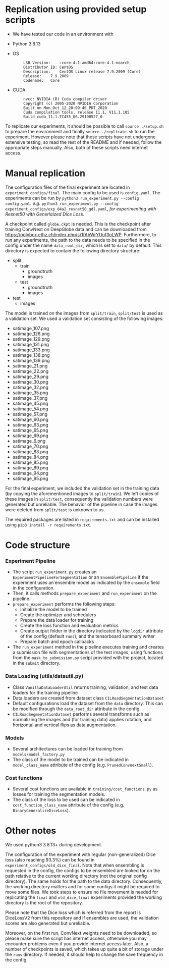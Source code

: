 

# Replication using provided setup scripts

- We have tested our code in an environment with

- Python 3.8.13
- OS
```
        LSB Version:	:core-4.1-amd64:core-4.1-noarch
        Distributor ID:	CentOS
        Description:	CentOS Linux release 7.9.2009 (Core)
        Release:	7.9.2009
        Codename:	Core
``` 
- CUDA
```
        nvcc: NVIDIA (R) Cuda compiler driver
        Copyright (c) 2005-2020 NVIDIA Corporation
        Built on Mon_Oct_12_20:09:46_PDT_2020
        Cuda compilation tools, release 11.1, V11.1.105
        Build cuda_11.1.TC455_06.29190527_0
```

To replicate our experiments, it should be possible to call `source ./setup.sh` to prepare the environment and finally `source ./replicate.sh` to run the experiment. However please note that these scripts have not undergone extensive testing, so read the rest of the README and if needed, follow the appropriate steps manually. Also, both of these scripts need internet access.

# Manual replication
The configuration files of the final experiment are located in `experiment_configs/final`. The main config to be used is `config.yaml`. The experiments can be run by `python3 run_experiment.py --config config.yaml`. _e.g._ `python3 run_experiment.py --config experiment_configs/exp_04a2_resnet50_gdl.yaml`, _for experimenting with Resnet50 with Generlaized Dice Loss._

A checkpoint called `globe.ckpt` is needed. This is the checkpoint after training ConvNext on DeepGlobe data and can be downloaded from https://polybox.ethz.ch/index.php/s/1fAbWrYUuf3oLWP.
Furthermore, to run any experiments, the path to the data needs to be specified in the config under the name `data_root_dir`, which is set to `data/` by default. This directory is expected to contain the following directory structure:
- split
    - train
        - groundtruth
        - images
    - test
        - groundtruth
        - images
- test
    - images

The model is trained on the images from `split/train`, `split/test` is used as a validation set. We used a validation set consisting of the following images:
- satimage_107.png
- satimage_126.png
- satimage_129.png
- satimage_131.png
- satimage_133.png
- satimage_138.png
- satimage_139.png
- satimage_21.png
- satimage_22.png
- satimage_29.png
- satimage_30.png
- satimage_32.png
- satimage_35.png
- satimage_37.png
- satimage_45.png
- satimage_54.png
- satimage_57.png
- satimage_60.png
- satimage_63.png
- satimage_65.png
- satimage_69.png
- satimage_6.png
- satimage_70.png
- satimage_83.png
- satimage_84.png
- satimage_85.png
- satimage_89.png
- satimage_94.png
- satimage_95.png

For the final experiment, we included the validation set in the training data (by copying the aforementioned images to `split/train`). We left copies of these images in `split/test`, consequently the validation numbers were generated but unreliable. The behavior of the pipeline in case the images were deleted from `split/test` is unknown to us.

The required packages are listed in `requirements.txt` and can be installed using `pip3 install -r requirements.txt`.

# Code structure

### Experiment Pipeline

- The script `run_experiment.py` creates an `ExperimentPipelineForSegmentation` or an `EnsemblePipeline` if the experiment uses an ensemble model as indicated by the `ensemble` field in the configuration.
- Then, it calls methods `prepare_experiment` and `run_experiment` on the pipeline.
- `prepare_experiment` performs the following steps:
    - Initialize the model to be trained
    - Create the optimizer and schedulers
    - Prepare the data loader for training
    - Create the loss function and evaluation metrics
    - Create output folder in the directory indicated by the `logdir` attribute of the config (default `runs`), and the tensorboard summary writer
    - Prepare batch and epoch callbacks
- The `run_experiment` method in the pipeline executes training and creates a submission file with segmentations of the test images, using functions from the `mask_to_submission.py` script provided with the project, located in the `submit` directory.

### Data Loading (utils/datautil.py)

- Class `VanillaDataLoaderUtil` returns training, validation, and test data loaders for the training pipeline
- Data loaders are created from dataset class `CILRoadSegmentationDataset`
- Default configurations load the dataset from the `data` directory. This can be modified through the `data_root_dir` attribute in the config.
- `CILRoadSegmentationDataset` performs several transforms such as normalizing the images and (for training data) applies rotation, and horizontal and vertical flips as data augmentation.

### Models

- Several architectures can be loaded for training from `models/model_factory.py`
- The class of the model to be trained can be indicated in `model_class_name` attribute of the config (e.g. `PrunedConvnextSmall`).

### Cost functions

- Several cost functions are available in `training/cost_functions.py` as losses for training the segmentation models.
- The class of the loss to be used can be indicated in `cost_function_class_name` attribute of the config (e.g. `BinaryGeneralizeDiceLoss`).

# Other notes
We used python3 3.8.13+ during development.

The configuration of the experiment with regular (non-generalized) Dice loss (also reaching 93.3%) can be found in `experiment_configs/old_dice_final`. Note that when ensembling is requested in the config, the configs to be ensembled are looked for on the path relative to the current working directory (not the original config directory). The same holds for the path to the data directory. Consequently, the working directory matters and for some configs it might be required to move some files. We took steps to ensure no file movement is needed for replicating the `final` and `old_dice_final` experiments provided the working directory is the root of the repository.

Please note that the Dice loss which is referred from the report is DiceLossV2 from this repository and if ensembles are used, the validation scores are also generated but unreliable.

Moreover, on the first run, ConvNext weights need to be downloaded, so please make sure the script has internet access, otherwise you may encounter problems even if you provide internet access later. Also, a number of checkpoints is saved, which takes up quite a bit of storage under the `runs` directory. If needed, it should help to change the save frequency in the config.
